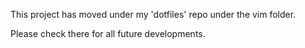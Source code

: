 This project has moved under my 'dotfiles' repo under the vim folder.

Please check there for all future developments.
